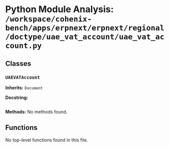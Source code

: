 # Python Module Analysis: `/workspace/cohenix-bench/apps/erpnext/erpnext/regional/doctype/uae_vat_account/uae_vat_account.py`

## Classes

### `UAEVATAccount`
**Inherits:** `Document`


**Docstring:**
```

```

**Methods:**
No methods found.




## Functions

No top-level functions found in this file.
